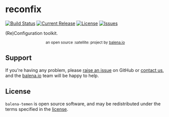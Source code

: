 # reconfix

[![Build Status](https://travis-ci.org/balena-io/reconfix.svg?branch=master)](https://travis-ci.org/balena-io/reconfix)
[![Current Release](https://img.shields.io/github/tag/balena-io/reconfix.svg?style=flat-square)](https://github.com/balena-io/reconfix/tags)
[![License](https://img.shields.io/github/license/balena-io/reconfix.svg?style=flat-square)](https://github.com/balena-io/reconfix/blob/master/LICENSE)
[![Issues](https://img.shields.io/github/issues/balena-io/reconfix.svg?style=flat-square)](https://github.com/balena-io/reconfix/issues)

(Re)Configuration toolkit.

<div align="center">
  <sub>an open source :satellite: project by <a href="https://www.balena.io">balena.io</a></sub>
</div>

## Support

If you're having any problem, please [raise an issue] on GitHub or [contact us], and the [balena.io] team
will be happy to help.

## License

`balena-temen` is open source software, and may be redistributed under the terms specified in
the [license].

[balena.io]: https://www.balena.io/
[contact us]: https://forums.balena.io/
[raise an issue]: https://github.com/balena-io/reconfix/issues/new
[license]: https://github.com/balena-io/reconfix/blob/master/LICENSE
